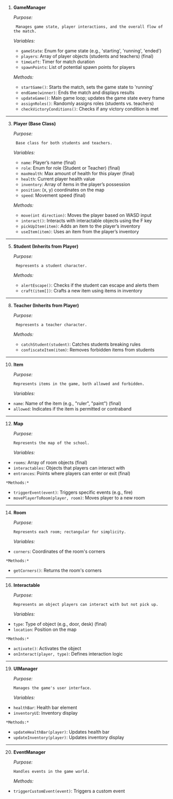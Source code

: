 <!-- all of these items have a priority of either P0 or P1 -->

1. **GameManager**

    *Purpose:*

        Manages game state, player interactions, and the overall flow of the match.

    *Variables:*

   - `gameState`: Enum for game state (e.g., 'starting', 'running', 'ended')
   - `players`: Array of player objects (students and teachers) (final)
   - `timeLeft`: Timer for match duration
   - `spawnPoints`: List of potential spawn points for players

    *Methods:*

   - `startGame()`: Starts the match, sets the game state to 'running'
   - `endGame(winner)`: Ends the match and displays results
   - `updateGame()`: Main game loop; updates the game state every frame
   - `assignRoles()`: Randomly assigns roles (students vs. teachers)
   - `checkVictoryConditions()`: Checks if any victory condition is met

---

3. **Player (Base Class)**

    *Purpose:*

        Base class for both students and teachers.

    *Variables:*

   - `name`: Player’s name (final)
   - `role`: Enum for role (Student or Teacher) (final)
   - `maxHealth`: Max amount of health for this player (final)
   - `health`: Current player health value
   - `inventory`: Array of items in the player’s possession
   - `position`: (x, y) coordinates on the map
   - `speed`: Movement speed (final)

    *Methods:*

   - `move(int direction)`: Moves the player based on WASD input
   - `interact()`: Interacts with interactable objects using the F key
   - `pickUpItem(item)`: Adds an item to the player’s inventory
   - `useItem(item)`: Uses an item from the player’s inventory

---

5. **Student (Inherits from Player)**

    *Purpose:*

        Represents a student character.

    *Methods:*

   - `alertEscape()`: Checks if the student can escape and alerts them
   - `craft(item[])`: Crafts a new item using items in inventory

---

8. **Teacher (Inherits from Player)**

    *Purpose:*

        Represents a teacher character.

    *Methods:*

   - `catchStudent(student)`: Catches students breaking rules
   - `confiscateItem(item)`: Removes forbidden items from students

---

10. **Item**

    *Purpose:*

        Represents items in the game, both allowed and forbidden.

    *Variables:*

   - `name`: Name of the item (e.g., "ruler", "paint") (final)
   - `allowed`: Indicates if the item is permitted or contraband

---

12. **Map**

    *Purpose:*

        Represents the map of the school.

    *Variables:*

   - `rooms`: Array of room objects (final)
   - `interactables`: Objects that players can interact with
   - `entrances`: Points where players can enter or exit (final)

    *Methods:*

   - `triggerEvent(event)`: Triggers specific events (e.g., fire)
   - `movePlayerToRoom(player, room)`: Moves player to a new room

---

14. **Room**

    *Purpose:*

        Represents each room; rectangular for simplicity.

    *Variables:*

   - `corners`: Coordinates of the room's corners

    *Methods:*

   - `getCorners()`: Returns the room's corners

---

16. **Interactable**

    *Purpose:*

        Represents an object players can interact with but not pick up.

    *Variables:*

   - `type`: Type of object (e.g., door, desk) (final)
   - `location`: Position on the map

    *Methods:*

   - `activate()`: Activates the object
   - `onInteract(player, type)`: Defines interaction logic

---

19. **UIManager**

    *Purpose:*

        Manages the game's user interface.

    *Variables:*

   - `healthBar`: Health bar element
   - `inventoryUI`: Inventory display

    *Methods:*

   - `updateHealthBar(player)`: Updates health bar
   - `updateInventory(player)`: Updates inventory display

---

20. **EventManager**

    *Purpose:*

        Handles events in the game world.

    *Methods:*

   - `triggerCustomEvent(event)`: Triggers a custom event
